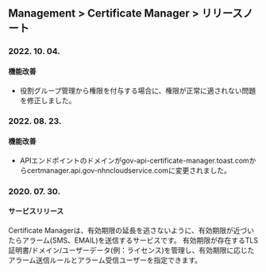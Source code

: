 ## Management > Certificate Manager > リリースノート

### 2022. 10. 04.
#### 機能改善
* 役割グループ管理から権限を付与する場合に、権限が正常に適されない問題を修正しました。

### 2022. 08. 23.
#### 機能改善
* APIエンドポイントのドメインがgov-api-certificate-manager.toast.comからcertmanager.api.gov-nhncloudservice.comに変更されました。

### 2020. 07. 30.
#### サービスリリース
Certificate Managerは、有効期限の延長を逃さないように、有効期限が近づいたらアラーム(SMS、EMAIL)を送信するサービスです。
有効期限が存在するTLS証明書/ドメイン/ユーザーデータ(例：ライセンス)を管理し、有効期限に応じたアラーム送信ルールとアラーム受信ユーザーを指定できます。
